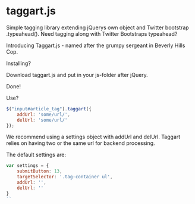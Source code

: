 taggart.js
==========

Simple tagging library extending jQuerys own object and Twitter bootstrap .typeahead().
Need tagging along with Twitter Bootstraps typeahead?

Introducing Taggart.js - named after the grumpy sergeant in Beverly Hills Cop.

Installing?

Download taggart.js and put in your js-folder after jQuery.

Done!

Use?
``` javascript
$("input#article_tag").taggart({
    addUrl: 'some/url/',
    delUrl: 'some/url/'
});
```

We recommend using a settings object with addUrl and delUrl.
Taggart relies on having two or the same url for backend processing.

The default settings are:

``` javascript
var settings = {
    submitButton: 13,
 	targetSelector: '.tag-container ul',
 	addUrl: '',
 	delUrl: ''
}
``
